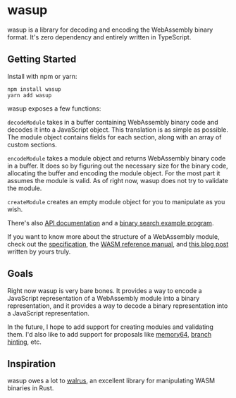 # wasup

wasup is a library for decoding and encoding the WebAssembly binary format. 
It's zero dependency and entirely written in TypeScript.


## Getting Started

Install with npm or yarn:
```
npm install wasup
yarn add wasup
```

wasup exposes a few functions:

`decodeModule` takes in a buffer containing WebAssembly binary code and decodes it 
into a JavaScript object. This translation is as simple as possible. The module object
contains fields for each section, along with an array of custom sections.

`encodeModule` takes a module object and returns WebAssembly binary code in a buffer.
It does so by figuring out the necessary size for the binary code, allocating the buffer
and encoding the module object. For the most part it assumes the module is valid. As
of right now, wasup does not try to validate the module.

`createModule` creates an empty module object for you to manipulate as you wish.

There's also [API documentation](https://nicholaslyang.github.io/wasup/) and a [binary search example program](https://github.com/NicholasLYang/wasup/tree/master/examples/binary-search).

If you want to know more about the structure of a WebAssembly module, check out the [specification](https://webassembly.github.io/spec/core/), 
the [WASM reference manual](https://github.com/sunfishcode/wasm-reference-manual/blob/master/WebAssembly.md), and 
[this blog post](https://horriblyunderqualified.com/posts/a-mere-mortals-guide-to-webassembly/) written by yours truly.

## Goals

Right now wasup is very bare bones. It provides a way to encode 
a JavaScript representation of a WebAssembly module into a binary representation, 
and it provides a way to decode a binary representation into a JavaScript representation.

In the future, I hope to add support for creating modules and validating them. I'd also like
to add support for proposals like [memory64](https://github.com/WebAssembly/memory64),
[branch hinting](https://github.com/WebAssembly/branch-hinting), etc.

## Inspiration
wasup owes a lot to [walrus](https://github.com/rustwasm/walrus), an excellent library
for manipulating WASM binaries in Rust.
